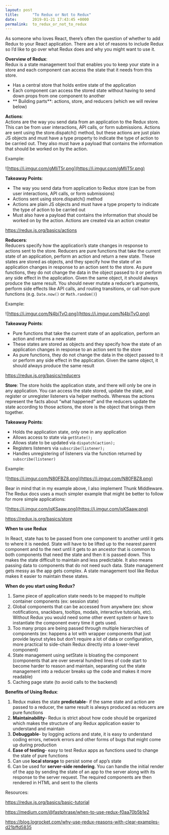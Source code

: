 ```yaml
---
layout: post
title:      "To Redux or Not to Redux"
date:       2019-01-21 17:43:45 +0000
permalink:  to_redux_or_not_to_redux
---
```



As someone who loves React, there’s often the question of whether to add Redux to your React application. There are a lot of reasons to include Redux so I’d like to go over what Redux does and why you might want to use it. 


**Overview of Redux**:  
Redux is a state management tool that enables you to keep your state in a store and each component can access the state that it needs from this store. 
* Has a central store that holds entire state of the application 
* Each component can access the stored state without having to send down props from one component to another 
* ** Building parts**: actions, store, and reducers (which we will review below) 


**Actions**:  
Actions are the way you send data from an application to the Redux store. This can be from user interactions, API calls, or form submissions. Actions are sent using the store.dispatch() method, but these actions are just plain JS objects and must have a type property to indicate the type of action to be carried out. They also must have a payload that contains the information that should be worked on by the action. 

Example: 
 
 ![https://i.imgur.com/gMliT5r.png](https://i.imgur.com/gMliT5r.png)
 
**Takeaway Points**: 
* The way you send data from application to Redux store (can be from user interactions, API calls, or form submissions) 
* Actions sent using store.dispatch() method
* Actions are plain JS objects and must have a type property to indicate the type of action to be carried out
* Must also have a payload that contains the information that should be worked on by the action. Actions are created via an action creator 

https://redux.js.org/basics/actions 


**Reducers**:  
Reducers specify how the application’s state changes in response to actions sent to the store. Reducers are pure functions that take the current state of an application, perform an action and return a new state. These states are stored as objects, and they specify how the state of an application changes in response to an action sent to the store. As pure functions, they do not change the data in the object passed to it or perform any side effect in the application. Given the same object, it should always produce the same result. You should never mutate a reducer’s arguments, perform side effects like API calls, and routing transitions, or call non-pure functions (e.g. `Date.now()` or `Math.random()`) 

Example: 

![https://i.imgur.com/N4biTvO.png](https://i.imgur.com/N4biTvO.png)

 
**Takeaway Points**: 
* Pure functions that take the current state of an application, perform an action and returns a new state 
* These states are stored as objects and they specify how the state of an application changes in response to an action sent to the store 
* As pure functions, they do not change the data in the object passed to it or perform any side effect in the application. Given the same object, it should always produce the same result

https://redux.js.org/basics/reducers 




**Store**: 
The store holds the application state, and there will only be one in any application. You can access the state stored, update the state, and register or unregister listeners via helper methods. Whereas the actions represent the facts about “what happened” and the reducers update the state according to those actions, the store is the object that brings them together. 

**Takeaway Points**: 
* Holds the application state, only one in any application 
* Allows access to state via `getState();` 
* Allows state to be updated via `dispatch(action);`
* Registers listeners via `subscribe(listener);`
* Handles unregistering of listeners via the function returned by `subscribe(listener)`

Example: 

![https://i.imgur.com/N80FBZ8.png](https://i.imgur.com/N80FBZ8.png)
 
 
Bear in mind that in my example above, I also implement Thunk Middleware. The Redux docs uses a much simpler example that might be better to follow for more simple applications: 

![https://i.imgur.com/isKSaaw.png](https://i.imgur.com/isKSaaw.png)
 
 
https://redux.js.org/basics/store 


**When to use Redux** 

In React, state has to be passed from one component to another until it gets to where it is needed. State will have to be lifted up to the nearest parent component and to the next until it gets to an ancestor that is common to both components that need the state and then it is passed down. This makes the state difficult to maintain and less predictable. It also means passing data to components that do not need such data. 
State management gets messy as the app gets complex. A state management tool like Redux makes it easier to maintain these states. 

**When do you start using Redux?** 
1. Same piece of application state needs to be mapped to multiple container components (ex: session state) 
2. Global components that can be accessed from anywhere (ex: show notifications, snackbars, tooltips, modals, interactive tutorials, etc). Without Redux you would need some other event system or have to instantiate the component every time it gets used.
3. Too many props are being passed through multiple hierarchies of components (ex: happens a lot with wrapper components that just provide layout styles but don’t require a lot of data or configuration, more practical to side-chain Redux directly into a lower-level component) 
4. State management using setState is bloating the component (components that are over several hundred lines of code start to become harder to reason and maintain, separating out the state management into a reducer breaks up the code and makes it more readable) 
5. Caching page state (to avoid calls to the backend) 


**Benefits of Using Redux**: 
1.	Redux makes the state **predictable**- if the same state and action are passed to a reducer, the same result is always produced as reducers are pure functions
2.	**Maintainability**- Redux is strict about how code should be organized which makes the structure of any Redux application easier to understand and maintain 
3.	**Debuggable**- by logging actions and state, it is easy to understand coding errors, network errors and other forms of bugs that might come up during production 
4.	**Ease of testing**- easy to test Redux apps as functions used to change the state of pure functions 
5.	Can use **local storage** to persist some of app’s state
6.	Can be used for **server-side rendering**. You can handle the initial render of the app by sending the state of an app to the server along with its response to the server request. The required components are then rendered in HTML and sent to the clients 


Resources: 

https://redux.js.org/basics/basic-tutorial 

https://medium.com/@fastphrase/when-to-use-redux-f0aa70b5b1e2

https://blog.logrocket.com/why-use-redux-reasons-with-clear-examples-d21bffd5835


